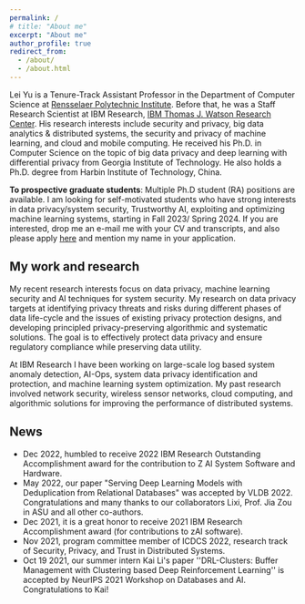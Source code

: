 ```yaml
---
permalink: /
# title: "About me"
excerpt: "About me"
author_profile: true
redirect_from: 
  - /about/
  - /about.html
---
```


Lei Yu is a Tenure-Track Assistant Professor in the Department of Computer Science at [Rensselaer Polytechnic Institute](https://www.rpi.edu/). Before that, he was a Staff Research Scientist at IBM Research, [IBM Thomas J. Watson Research Center](https://research.ibm.com/labs/watson/). His research interests include security and privacy, big data analytics & distributed systems, the security and privacy of machine learning, and cloud and mobile computing. He received his Ph.D. in Computer Science on the topic of big data privacy and deep learning with differential privacy from Georgia Institute of Technology. He also holds a Ph.D. degree from Harbin Institute of Technology, China.

**To prospective graduate students**: Multiple Ph.D student (RA) positions are available. I am looking for self-motivated students who have strong interests in data privacy/system security, Trustworthy AI, exploiting and optimizing machine learning systems, starting in Fall 2023/ Spring 2024. If you are interested, drop me an e-mail me with your CV and transcripts, and also please apply [here](https://admissions.rpi.edu/graduate/masters-and-phd-applicants) and mention my name in your application.


## My work and research
My recent research interests focus on data privacy, machine learning security and AI techniques for system security. My research on data privacy targets at identifying privacy threats and risks during different phases of data life-cycle and the issues of existing privacy protection designs, and developing principled privacy-preserving algorithmic and systematic solutions. The goal is to effectively protect data privacy and ensure regulatory compliance while preserving data utility.

At IBM Research I have been working on large-scale log based system anomaly detection, AI-Ops, system data privacy identification and protection, and machine learning system optimization. My past research involved network security, wireless sensor networks, cloud computing, and algorithmic solutions for improving the performance of distributed systems.

## News
* Dec 2022, humbled to receive 2022 IBM Research Outstanding Accomplishment award for the contribution to Z AI System Software and Hardware.
* May 2022, our paper "Serving Deep Learning Models with Deduplication from Relational Databases" was accepted by VLDB 2022. Congratulations and many thanks to our collaborators Lixi, Prof. Jia Zou in ASU and all other co-authors.
* Dec 2021, it is a great honor to receive 2021 IBM Research Accomplishment award (for contributions to zAI software).
* Nov 2021, program committee member of ICDCS 2022, research track of Security, Privacy, and Trust in Distributed Systems.
* Oct 19 2021, our summer intern Kai Li's paper ''DRL-Clusters: Buffer Management with Clustering based Deep Reinforcement Learning''
 is accepted by NeurIPS 2021 Workshop on Databases and AI. Congratulations to Kai!
 

 
